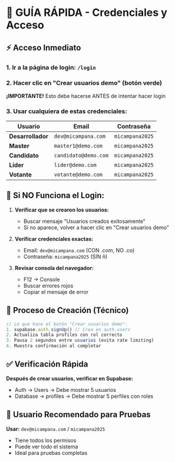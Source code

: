
# 🔐 GUÍA RÁPIDA - Credenciales y Acceso

## ⚡ Acceso Inmediato

### 1. Ir a la página de login: `/login`

### 2. Hacer clic en "Crear usuarios demo" (botón verde)
**¡IMPORTANTE!** Esto debe hacerse ANTES de intentar hacer login

### 3. Usar cualquiera de estas credenciales:

| Usuario | Email | Contraseña |
|---------|--------|------------|
| **Desarrollador** | `dev@micampana.com` | `micampana2025` |
| **Master** | `master1@demo.com` | `micampana2025` |
| **Candidato** | `candidato@demo.com` | `micampana2025` |
| **Líder** | `lider@demo.com` | `micampana2025` |
| **Votante** | `votante@demo.com` | `micampana2025` |

## 🚨 Si NO Funciona el Login:

1. **Verificar que se crearon los usuarios:**
   - Buscar mensaje "Usuarios creados exitosamente"
   - Si no aparece, volver a hacer clic en "Crear usuarios demo"

2. **Verificar credenciales exactas:**
   - Email: `dev@micampana.com` (CON .com, NO .co)
   - Contraseña: `micampana2025` (SIN ñ)

3. **Revisar consola del navegador:**
   - F12 → Console
   - Buscar errores rojos
   - Copiar el mensaje de error

## 🔄 Proceso de Creación (Técnico)

```javascript
// Lo que hace el botón "Crear usuarios demo":
1. supabase.auth.signUp() // Crea en auth.users
2. Actualiza tabla profiles con rol correcto
3. Pausa 2 segundos entre usuarios (evita rate limiting)
4. Muestra confirmación al completar
```

## ✅ Verificación Rápida

**Después de crear usuarios, verificar en Supabase:**
- Auth → Users → Debe mostrar 5 usuarios
- Database → profiles → Debe mostrar 5 perfiles con roles

## 🎯 Usuario Recomendado para Pruebas

**Usar:** `dev@micampana.com` / `micampana2025`
- Tiene todos los permisos
- Puede ver todo el sistema
- Ideal para pruebas completas
